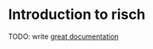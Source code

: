 # Introduction to risch

TODO: write [great documentation](http://jacobian.org/writing/what-to-write/)
